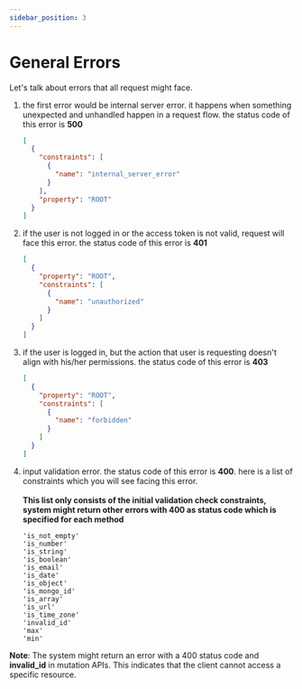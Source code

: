 ```yaml
---
sidebar_position: 3
---
```


# General Errors

Let's talk about errors that all request might face.

1. the first error would be internal server error. it happens when something unexpected and unhandled happen in a request flow. the status code of this error is **500**
   ```json
   [
     {
       "constraints": [
         {
           "name": "internal_server_error"
         }
       ],
       "property": "ROOT"
     }
   ]
   ```
2. if the user is not logged in or the access token is not valid, request will face this error. the status code of this error is **401**
   ```json
   [
     {
       "property": "ROOT",
       "constraints": [
         {
           "name": "unauthorized"
         }
       ]
     }
   ]
   ```
3. if the user is logged in, but the action that user is requesting doesn't align with his/her permissions. the status code of this error is **403**
   ```json
   [
     {
       "property": "ROOT",
       "constraints": [
         {
           "name": "forbidden"
         }
       ]
     }
   ]
   ```
4. input validation error. the status code of this error is **400**. here is a list of constraints which you will see facing this error. <br></br>
   **This list only consists of the initial validation check constraints, system might return other errors with 400 as status code which is specified for each method**

   ```list
   'is_not_empty'
   'is_number'
   'is_string'
   'is_boolean'
   'is_email'
   'is_date'
   'is_object'
   'is_mongo_id'
   'is_array'
   'is_url'
   'is_time_zone'
   'invalid_id'	
   'max'
   'min'
   ```
**Note**: The system might return an error with a 400 status code and **invalid_id** in mutation APIs. This indicates that the client cannot access a specific resource.
